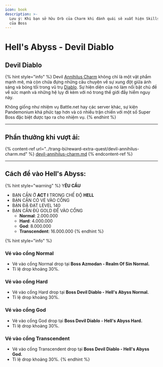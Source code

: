 ```yaml
---
icon: book
description: >-
  Lưu ý: Khi bạn sở hữu Orb của Charm khi đánh quái sẽ xuất hiện Skills Upgrade
  của Boss
---
```


# Hell's Abyss - Devil Diablo

## Devil Diablo

{% hint style="info" %}
Devil [Annihilus Charm](https://d2tm.com/tag/annihilus-charm/) không chỉ là một vật phẩm mạnh mẽ, mà còn chứa đựng những câu chuyện về sự xung đột giữa ánh sáng và bóng tối trong vũ trụ [Diablo](https://d2tm.com/tag/diablo/). Sự hiện diện của nó làm nổi bật chủ đề về sức mạnh và những hệ lụy đi kèm với nó trong thế giới đầy hiểm nguy này.

Không giống như nhiệm vụ Battle.net hay các server khác, sự kiện Pandemonium khá phức tạp hơn và có nhiều trận chiến với một số Super Boss đặc biệt được tạo ra cho nhiệm vụ.
{% endhint %}

***



## Phần thưởng khi vượt ải:

{% content-ref url="../trang-bi/reward-extra-quest/devil-annihilus-charm.md" %}
[devil-annihilus-charm.md](../trang-bi/reward-extra-quest/devil-annihilus-charm.md)
{% endcontent-ref %}

***



## Cách để vào Hell's Abyss:

{% hint style="warning" %}
Y**ÊU CẦU**

* BẠN CẦN Ở **ACT I** TRONG CHẾ ĐỘ **HELL**
* BẠN CẦN CÓ VÉ VÀO CỔNG
* BẠN ĐÃ ĐẠT LEVEL 140
* BẠN CẦN ĐỦ GOLD ĐỂ VÀO CỔNG&#x20;
  * **Normal**: 2.000.000
  * **Hard**: 4.000.000
  * **God**: 8.000.000
  * **Transcendent**: 16.000.000
{% endhint %}



{% hint style="info" %}
### Vé vào cổng Normal

* Vé vào cổng Normal drop tại **Boss Azmodan - Realm Of Sin Normal.**
* Tỉ lệ drop khoảng 30%.

### Vé vào cổng Hard

* Vé vào cổng Hard drop tại **Boss Devil Diablo - Hell's Abyss Normal.**
* Tỉ lệ drop khoảng 30%.

### Vé vào cổng God

* Vé vào cổng God drop tại **Boss Devil Diablo - Hell's Abyss Hard.**
* Tỉ lệ drop khoảng 30%.

### Vé vào cổng Transcendent

* Vé vào cổng Transcendent drop tại **Boss Devil Diablo - Hell's Abyss God.**
* Tỉ lệ drop khoảng 30%.
{% endhint %}
